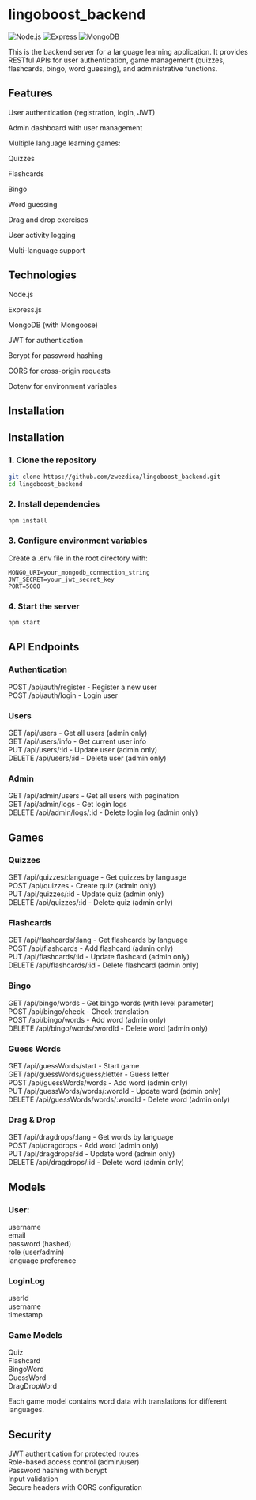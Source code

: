 # lingoboost_backend

![Node.js](https://img.shields.io/badge/Node.js-18.x-green)
![Express](https://img.shields.io/badge/Express-4.x-lightgrey)
![MongoDB](https://img.shields.io/badge/MongoDB-6.x-green)

This is the backend server for a language learning application. It provides RESTful APIs for user authentication, game management (quizzes, flashcards, bingo, word guessing), and administrative functions.

## Features
User authentication (registration, login, JWT)

Admin dashboard with user management

Multiple language learning games:

Quizzes

Flashcards

Bingo

Word guessing

Drag and drop exercises

User activity logging

Multi-language support

## Technologies
Node.js

Express.js

MongoDB (with Mongoose)

JWT for authentication

Bcrypt for password hashing

CORS for cross-origin requests

Dotenv for environment variables

## Installation


## Installation

### 1. Clone the repository
```bash
git clone https://github.com/zwezdica/lingoboost_backend.git
cd lingoboost_backend
```

### 2. Install dependencies
```bash
npm install
```

### 3. Configure environment variables
Create a .env file in the root directory with:
```env
MONGO_URI=your_mongodb_connection_string
JWT_SECRET=your_jwt_secret_key
PORT=5000
```

### 4. Start the server
```bash
npm start
```

## API Endpoints

### Authentication
POST /api/auth/register - Register a new user    
POST /api/auth/login - Login user    

### Users
GET /api/users - Get all users (admin only)    
GET /api/users/info - Get current user info    
PUT /api/users/:id - Update user (admin only)    
DELETE /api/users/:id - Delete user (admin only)    

### Admin
GET /api/admin/users - Get all users with pagination    
GET /api/admin/logs - Get login logs    
DELETE /api/admin/logs/:id - Delete login log (admin only)    

## Games

### Quizzes

GET /api/quizzes/:language - Get quizzes by language    
POST /api/quizzes - Create quiz (admin only)    
PUT /api/quizzes/:id - Update quiz (admin only)    
DELETE /api/quizzes/:id - Delete quiz (admin only)    

### Flashcards

GET /api/flashcards/:lang - Get flashcards by language    
POST /api/flashcards - Add flashcard (admin only)       
PUT /api/flashcards/:id - Update flashcard (admin only)     
DELETE /api/flashcards/:id - Delete flashcard (admin only)      

### Bingo

GET /api/bingo/words - Get bingo words (with level parameter)     
POST /api/bingo/check - Check translation     
POST /api/bingo/words - Add word (admin only)    
DELETE /api/bingo/words/:wordId - Delete word (admin only)     

### Guess Words

GET /api/guessWords/start - Start game     
GET /api/guessWords/guess/:letter - Guess letter     
POST /api/guessWords/words - Add word (admin only)     
PUT /api/guessWords/words/:wordId - Update word (admin only)     
DELETE /api/guessWords/words/:wordId - Delete word (admin only)      

### Drag & Drop

GET /api/dragdrops/:lang - Get words by language      
POST /api/dragdrops - Add word (admin only)      
PUT /api/dragdrops/:id - Update word (admin only)      
DELETE /api/dragdrops/:id - Delete word (admin only)      

## Models
### User:
username     
email     
password (hashed)     
role (user/admin)     
language preference     

### LoginLog
userId     
username      
timestamp     

### Game Models
Quiz     
Flashcard     
BingoWord     
GuessWord      
DragDropWord     

Each game model contains word data with translations for different languages.

## Security
JWT authentication for protected routes       
Role-based access control (admin/user)      
Password hashing with bcrypt      
Input validation      
Secure headers with CORS configuration      


